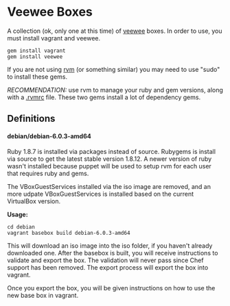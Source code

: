 # Veewee Boxes

A collection (ok, only one at this time) of [veewee](https://github.com/jedi4ever/veewee) boxes.  In order to use,
you must install vagrant and veewee.

    gem install vagrant
    gem install veewee

If you are not using [rvm](http://beginrescueend.com/) (or something similar) you may need to use
"sudo" to install these gems.

*RECOMMENDATION:* use rvm to manage your ruby and gem versions, along with a
[.rvmrc](http://beginrescueend.com/workflow/rvmrc/) file.  These two gems install a lot of dependency gems.

## Definitions

#### debian/debian-6.0.3-amd64

Ruby 1.8.7 is installed via packages instead of source. Rubygems is install
via source to get the latest stable version 1.8.12.  A newer version of
ruby wasn't installed because puppet will be used to setup rvm for each
user that requires ruby and gems. 

The VBoxGuestServices installed via the iso image are removed, and an
more udpate VBoxGuestServices is installed based on the current
VirtualBox version.

**Usage:**

    cd debian
    vagrant basebox build debian-6.0.3-amd64

This will download an iso image into the iso folder, if you haven't already
downloaded one.  After the basebox is built, you will receive
instructions to validate and export the box.  The validation will never
pass since Chef support has been removed.  The export process will
export the box into vagrant.  

Once you export the box, you will be given instructions on how to use
the new base box in vagrant.





